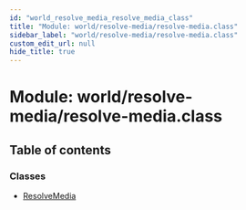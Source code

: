 ```yaml
---
id: "world_resolve_media_resolve_media_class"
title: "Module: world/resolve-media/resolve-media.class"
sidebar_label: "world/resolve-media/resolve-media.class"
custom_edit_url: null
hide_title: true
---
```


# Module: world/resolve-media/resolve-media.class

## Table of contents

### Classes

- [ResolveMedia](../classes/world_resolve_media_resolve_media_class.resolvemedia.md)
